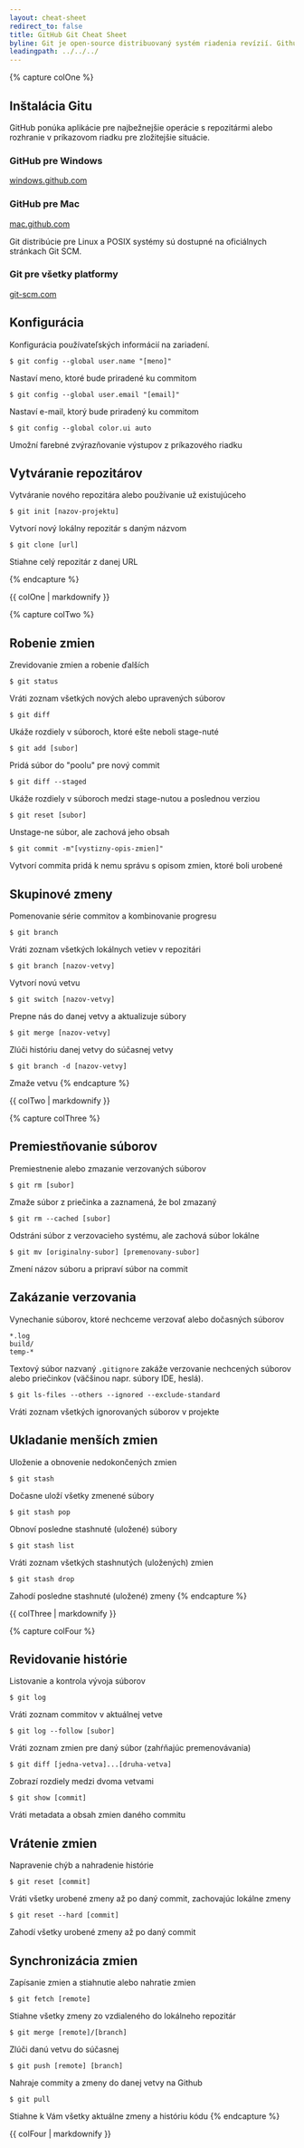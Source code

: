 ```yaml
---
layout: cheat-sheet
redirect_to: false
title: GitHub Git Cheat Sheet
byline: Git je open-source distribuovaný systém riadenia revízií. Github je služba, na ktorej je možné tieto revízie (repozitáre, projekty) hostovať. Tento cheat sheet sumarizuje bežne používané Git príkazy pre rýchlu referenciu.
leadingpath: ../../../
---
```


{% capture colOne %}
## Inštalácia Gitu
GitHub ponúka aplikácie pre najbežnejšie operácie s repozitármi alebo rozhranie v príkazovom riadku pre zložitejšie situácie.

### GitHub pre Windows
[windows.github.com](https://windows.github.com)

### GitHub pre Mac
[mac.github.com](https://mac.github.com)

Git distribúcie pre Linux a POSIX systémy sú dostupné na oficiálnych stránkach Git SCM.

### Git pre všetky platformy
[git-scm.com](https://git-scm.com)

## Konfigurácia
Konfigurácia používateľských informácií na zariadení.

```$ git config --global user.name "[meno]"```

Nastaví meno, ktoré bude priradené ku commitom


```$ git config --global user.email "[email]"```

Nastaví e-mail, ktorý bude priradený ku commitom

```$ git config --global color.ui auto```

Umožní farebné zvýrazňovanie výstupov z príkazového riadku


## Vytváranie repozitárov
Vytváranie nového repozitára alebo používanie už existujúceho


```$ git init [nazov-projektu]```

Vytvorí nový lokálny repozitár s daným názvom


```$ git clone [url]```

Stiahne celý repozitár z danej URL

{% endcapture %}
<div class="col-md-6">
{{ colOne | markdownify }}
</div>


{% capture colTwo %}

## Robenie zmien
Zrevidovanie zmien a robenie ďalších


```$ git status```

Vráti zoznam všetkých nových alebo upravených súborov


```$ git diff```

Ukáže rozdiely v súboroch, ktoré ešte neboli stage-nuté


```$ git add [subor]```

Pridá súbor do "poolu" pre nový commit


```$ git diff --staged```

Ukáže rozdiely v súboroch medzi stage-nutou a poslednou verziou


```$ git reset [subor]```

Unstage-ne súbor, ale zachová jeho obsah


```$ git commit -m"[vystizny-opis-zmien]"```

Vytvorí commita pridá k nemu správu s opisom zmien, ktoré boli urobené

## Skupinové zmeny
Pomenovanie série commitov a kombinovanie progresu


```$ git branch```

Vráti zoznam všetkých lokálnych vetiev v repozitári


```$ git branch [nazov-vetvy]```

Vytvorí novú vetvu


```$ git switch [nazov-vetvy]```

Prepne nás do danej vetvy a aktualizuje súbory


```$ git merge [nazov-vetvy]```

Zlúči históriu danej vetvy do súčasnej vetvy


```$ git branch -d [nazov-vetvy]```

Zmaže vetvu
{% endcapture %}
<div class="col-md-6">
{{ colTwo | markdownify }}
</div>
<div class="clearfix"></div>


{% capture colThree %}
## Premiestňovanie súborov
Premiestnenie alebo zmazanie verzovaných súborov


```$ git rm [subor]```

Zmaže súbor z priečinka a zaznamená, že bol zmazaný


```$ git rm --cached [subor]```

Odstráni súbor z verzovacieho systému, ale zachová súbor lokálne


```$ git mv [originalny-subor] [premenovany-subor]```

Zmení názov súboru a pripraví súbor na commit

## Zakázanie verzovania
Vynechanie súborov, ktoré nechceme verzovať alebo dočasných súborov

```
*.log
build/
temp-*
```

Textový súbor nazvaný `.gitignore` zakáže verzovanie nechcených súborov alebo priečinkov (väčšinou napr. súbory IDE, heslá).


```$ git ls-files --others --ignored --exclude-standard```

Vráti zoznam všetkých ignorovaných súborov v projekte

##  Ukladanie menších zmien
Uloženie a obnovenie nedokončených zmien


```$ git stash```

Dočasne uloží všetky zmenené súbory


```$ git stash pop```

Obnoví posledne stashnuté (uložené) súbory


```$ git stash list```

Vráti zoznam všetkých stashnutých (uložených) zmien


```$ git stash drop```

Zahodí posledne stashnuté (uložené) zmeny
{% endcapture %}
<div class="col-md-6">
{{ colThree | markdownify }}
</div>

{% capture colFour %}
## Revidovanie histórie
Listovanie a kontrola vývoja súborov


```$ git log```

Vráti zoznam commitov v aktuálnej vetve


```$ git log --follow [subor]```

Vráti zoznam zmien pre daný súbor (zahŕňajúc premenovávania)


```$ git diff [jedna-vetva]...[druha-vetva]```

Zobrazí rozdiely medzi dvoma vetvami


```$ git show [commit]```

Vráti metadata a obsah zmien daného commitu

## Vrátenie zmien
Napravenie chýb a nahradenie histórie


```$ git reset [commit]```

Vráti všetky urobené zmeny až po daný commit, zachovajúc lokálne zmeny


```$ git reset --hard [commit]```

Zahodí všetky urobené zmeny až po daný commit

## Synchronizácia zmien
Zapísanie zmien a stiahnutie alebo nahratie zmien


```$ git fetch [remote]```

Stiahne všetky zmeny zo vzdialeného do lokálneho repozitár


```$ git merge [remote]/[branch]```

Zlúči danú vetvu do súčasnej


```$ git push [remote] [branch]```

Nahraje commity a zmeny do danej vetvy na Github


```$ git pull```

Stiahne k Vám všetky aktuálne zmeny a históriu kódu
{% endcapture %}
<div class="col-md-6">
{{ colFour | markdownify }}
</div>
